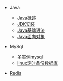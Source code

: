 * Java
  * [Java概述](java/01Java概述.md)
  * [JDK安装](java/02JDK安装.md)
  * [Java基础语法](java/03Java基础语法.md)
  * [Java面向对象](java/04Java面向对象)

* MySql
  * [多实例mysql](mysql/多实例mysql.md)
  * [linux定时备份数据库](mysql/linux定时备份数据库.md)

* [Redis](redis/redis.md)